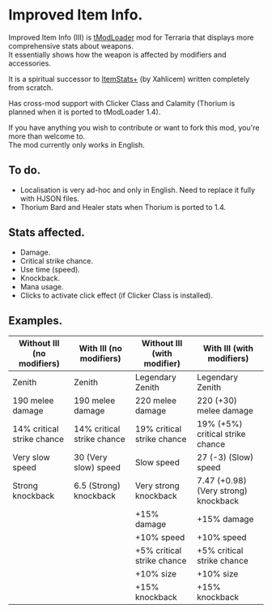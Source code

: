 # Improved Item Info.
Improved Item Info (III) is [tModLoader](https://github.com/tModLoader/tModLoader) mod for Terraria that displays more comprehensive stats about weapons.  
It essentially shows how the weapon is affected by modifiers and accessories.  
  
It is a spiritual successor to [ItemStats+](https://github.com/Xahlicem/XItemStats) (by Xahlicem) written completely from scratch.  
  
Has cross-mod support with Clicker Class and Calamity (Thorium is planned when it is ported to tModLoader 1.4).  
  
If you have anything you wish to contribute or want to fork this mod, you're more than welcome to.  
The mod currently only works in English.  

## To do.
* Localisation is very ad-hoc and only in English. Need to replace it fully with HJSON files.  
* Thorium Bard and Healer stats when Thorium is ported to 1.4.  

## Stats affected.
* Damage.  
* Critical strike chance.  
* Use time (speed).  
* Knockback.  
* Mana usage.  
* Clicks to activate click effect (if Clicker Class is installed).

## Examples.
| Without III (no modifiers) | With III (no modifiers) | Without III (with modifier) | With III (with modifiers) |
| --- | --- | --- | --- |
| Zenith | Zenith | Legendary Zenith | Legendary Zenith |
| 190 melee damage | 190 melee damage | 220 melee damage | 220 (+30) melee damage |
| 14% critical strike chance | 14% critical strike chance | 19% critical strike chance | 19% (+5%) critical strike chance |
| Very slow speed | 30 (Very slow) speed | Slow speed | 27 (-3) (Slow) speed |
| Strong knockback | 6.5 (Strong) knockback | Very strong knockback | 7.47 (+0.98) (Very strong) knockback |
|  |  | +15% damage | +15% damage |
|  |  | +10% speed | +10% speed |
|  |  | +5% critical strike chance | +5% critical strike chance |
|  |  | +10% size | +10% size |
|  |  | +15% knockback | +15% knockback |
